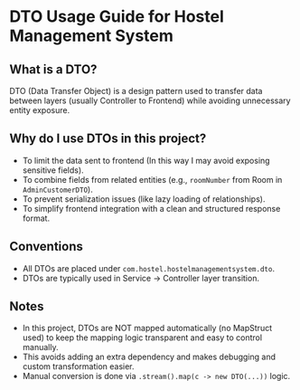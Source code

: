 # DTO Usage Guide for Hostel Management System

## What is a DTO?
DTO (Data Transfer Object) is a design pattern used to transfer data between layers (usually Controller to Frontend) while avoiding unnecessary entity exposure.

## Why do I use DTOs in this project?
- To limit the data sent to frontend (In this way I may avoid exposing sensitive fields).
- To combine fields from related entities (e.g., `roomNumber` from Room in `AdminCustomerDTO`).
- To prevent serialization issues (like lazy loading of relationships).
- To simplify frontend integration with a clean and structured response format.

## Conventions
- All DTOs are placed under `com.hostel.hostelmanagementsystem.dto`.
- DTOs are typically used in Service → Controller layer transition.

## Notes
- In this project, DTOs are NOT mapped automatically (no MapStruct used) to keep the mapping logic transparent and easy to control manually. 
- This avoids adding an extra dependency and makes debugging and custom transformation easier.
- Manual conversion is done via `.stream().map(c -> new DTO(...))` logic.